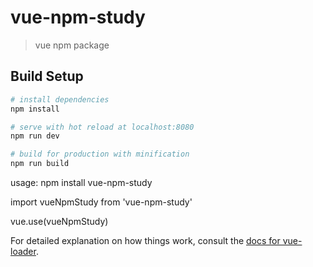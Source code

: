 # vue-npm-study

> vue npm package

## Build Setup

``` bash
# install dependencies
npm install

# serve with hot reload at localhost:8080
npm run dev

# build for production with minification
npm run build
```

usage:
npm install vue-npm-study 

import vueNpmStudy from 'vue-npm-study'

vue.use(vueNpmStudy)


For detailed explanation on how things work, consult the [docs for vue-loader](http://vuejs.github.io/vue-loader).
